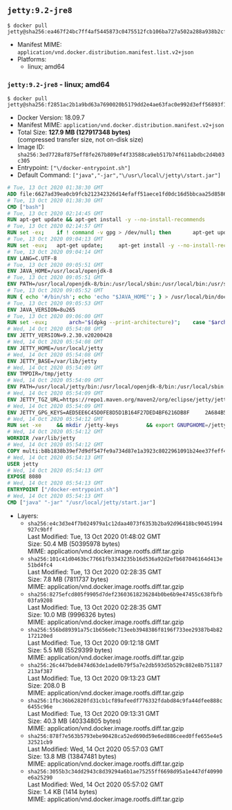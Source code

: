## `jetty:9.2-jre8`

```console
$ docker pull jetty@sha256:ea467f24bc7ff4af5445873c0475512fcb106ba727a502a288a938b2cf206c62
```

-	Manifest MIME: `application/vnd.docker.distribution.manifest.list.v2+json`
-	Platforms:
	-	linux; amd64

### `jetty:9.2-jre8` - linux; amd64

```console
$ docker pull jetty@sha256:f2851ac2b1a9bd63a7690020b5179dd2e4ae63fac0e992d3eff56893f1ea5709
```

-	Docker Version: 18.09.7
-	Manifest MIME: `application/vnd.docker.distribution.manifest.v2+json`
-	Total Size: **127.9 MB (127917348 bytes)**  
	(compressed transfer size, not on-disk size)
-	Image ID: `sha256:3ed7728af875eff8fe267b809ef4f33588ca9eb517b74f611abdbc2d4b03c305`
-	Entrypoint: `["\/docker-entrypoint.sh"]`
-	Default Command: `["java","-jar","\/usr\/local\/jetty\/start.jar"]`

```dockerfile
# Tue, 13 Oct 2020 01:38:30 GMT
ADD file:6627ad39ea0cb9fcb212342326d14efaff51aece1fd0dc16d5bbcaa25d858622 in / 
# Tue, 13 Oct 2020 01:38:30 GMT
CMD ["bash"]
# Tue, 13 Oct 2020 02:14:45 GMT
RUN apt-get update && apt-get install -y --no-install-recommends 		ca-certificates 		curl 		netbase 		wget 	&& rm -rf /var/lib/apt/lists/*
# Tue, 13 Oct 2020 02:14:57 GMT
RUN set -ex; 	if ! command -v gpg > /dev/null; then 		apt-get update; 		apt-get install -y --no-install-recommends 			gnupg 			dirmngr 		; 		rm -rf /var/lib/apt/lists/*; 	fi
# Tue, 13 Oct 2020 09:04:13 GMT
RUN set -eux; 	apt-get update; 	apt-get install -y --no-install-recommends 		bzip2 		unzip 		xz-utils 				ca-certificates p11-kit 				fontconfig libfreetype6 	; 	rm -rf /var/lib/apt/lists/*
# Tue, 13 Oct 2020 09:04:14 GMT
ENV LANG=C.UTF-8
# Tue, 13 Oct 2020 09:05:51 GMT
ENV JAVA_HOME=/usr/local/openjdk-8
# Tue, 13 Oct 2020 09:05:51 GMT
ENV PATH=/usr/local/openjdk-8/bin:/usr/local/sbin:/usr/local/bin:/usr/sbin:/usr/bin:/sbin:/bin
# Tue, 13 Oct 2020 09:05:52 GMT
RUN { echo '#/bin/sh'; echo 'echo "$JAVA_HOME"'; } > /usr/local/bin/docker-java-home && chmod +x /usr/local/bin/docker-java-home && [ "$JAVA_HOME" = "$(docker-java-home)" ]
# Tue, 13 Oct 2020 09:05:53 GMT
ENV JAVA_VERSION=8u265
# Tue, 13 Oct 2020 09:06:00 GMT
RUN set -eux; 		arch="$(dpkg --print-architecture)"; 	case "$arch" in 		amd64 | i386:x86-64) downloadUrl=https://github.com/AdoptOpenJDK/openjdk8-upstream-binaries/releases/download/jdk8u265-b01/OpenJDK8U-jre_x64_linux_8u265b01.tar.gz ;; 		*) echo >&2 "error: unsupported architecture: '$arch'"; exit 1 ;; 	esac; 		wget -O openjdk.tgz.asc "$downloadUrl.sign"; 	wget -O openjdk.tgz "$downloadUrl" --progress=dot:giga; 		export GNUPGHOME="$(mktemp -d)"; 	gpg --batch --keyserver ha.pool.sks-keyservers.net --keyserver-options no-self-sigs-only --recv-keys CA5F11C6CE22644D42C6AC4492EF8D39DC13168F; 	gpg --batch --keyserver ha.pool.sks-keyservers.net --recv-keys EAC843EBD3EFDB98CC772FADA5CD6035332FA671; 	gpg --batch --list-sigs --keyid-format 0xLONG CA5F11C6CE22644D42C6AC4492EF8D39DC13168F 		| tee /dev/stderr 		| grep '0xA5CD6035332FA671' 		| grep 'Andrew Haley'; 	gpg --batch --verify openjdk.tgz.asc openjdk.tgz; 	gpgconf --kill all; 	rm -rf "$GNUPGHOME"; 		mkdir -p "$JAVA_HOME"; 	tar --extract 		--file openjdk.tgz 		--directory "$JAVA_HOME" 		--strip-components 1 		--no-same-owner 	; 	rm openjdk.tgz*; 			{ 		echo '#!/usr/bin/env bash'; 		echo 'set -Eeuo pipefail'; 		echo 'if ! [ -d "$JAVA_HOME" ]; then echo >&2 "error: missing JAVA_HOME environment variable"; exit 1; fi'; 		echo 'cacertsFile=; for f in "$JAVA_HOME/lib/security/cacerts" "$JAVA_HOME/jre/lib/security/cacerts"; do if [ -e "$f" ]; then cacertsFile="$f"; break; fi; done'; 		echo 'if [ -z "$cacertsFile" ] || ! [ -f "$cacertsFile" ]; then echo >&2 "error: failed to find cacerts file in $JAVA_HOME"; exit 1; fi'; 		echo 'trust extract --overwrite --format=java-cacerts --filter=ca-anchors --purpose=server-auth "$cacertsFile"'; 	} > /etc/ca-certificates/update.d/docker-openjdk; 	chmod +x /etc/ca-certificates/update.d/docker-openjdk; 	/etc/ca-certificates/update.d/docker-openjdk; 		find "$JAVA_HOME/lib" -name '*.so' -exec dirname '{}' ';' | sort -u > /etc/ld.so.conf.d/docker-openjdk.conf; 	ldconfig; 		java -version
# Wed, 14 Oct 2020 05:54:08 GMT
ENV JETTY_VERSION=9.2.30.v20200428
# Wed, 14 Oct 2020 05:54:08 GMT
ENV JETTY_HOME=/usr/local/jetty
# Wed, 14 Oct 2020 05:54:08 GMT
ENV JETTY_BASE=/var/lib/jetty
# Wed, 14 Oct 2020 05:54:09 GMT
ENV TMPDIR=/tmp/jetty
# Wed, 14 Oct 2020 05:54:09 GMT
ENV PATH=/usr/local/jetty/bin:/usr/local/openjdk-8/bin:/usr/local/sbin:/usr/local/bin:/usr/sbin:/usr/bin:/sbin:/bin
# Wed, 14 Oct 2020 05:54:09 GMT
ENV JETTY_TGZ_URL=https://repo1.maven.org/maven2/org/eclipse/jetty/jetty-distribution/9.2.30.v20200428/jetty-distribution-9.2.30.v20200428.tar.gz
# Wed, 14 Oct 2020 05:54:09 GMT
ENV JETTY_GPG_KEYS=AED5EE6C45D0FE8D5D1B164F27DED4BF6216DB8F 	2A684B57436A81FA8706B53C61C3351A438A3B7D 	5989BAF76217B843D66BE55B2D0E1FB8FE4B68B4 	B59B67FD7904984367F931800818D9D68FB67BAC 	BFBB21C246D7776836287A48A04E0C74ABB35FEA 	8B096546B1A8F02656B15D3B1677D141BCF3584D 	FBA2B18D238AB852DF95745C76157BDF03D0DCD6 	5C9579B3DB2E506429319AAEF33B071B29559E1E
# Wed, 14 Oct 2020 05:54:12 GMT
RUN set -xe 	&& mkdir /jetty-keys         && export GNUPGHOME=/jetty-keys;         for key in $JETTY_GPG_KEYS; do                 for server in                         ha.pool.sks-keyservers.net                         p80.pool.sks-keyservers.net:80                         ipv4.pool.sks-keyservers.net                         pgp.mit.edu ;                 do                         if gpg --batch --keyserver "$server" --recv-keys "$key"; then                                 break;                         fi;                 done;         done 	&& mkdir -p "$JETTY_HOME" 	&& cd $JETTY_HOME 	&& curl -SL "$JETTY_TGZ_URL" -o jetty.tar.gz 	&& curl -SL "$JETTY_TGZ_URL.asc" -o jetty.tar.gz.asc 	&& gpg --batch --verify jetty.tar.gz.asc jetty.tar.gz 	&& tar -xvf jetty.tar.gz --strip-components=1 	&& sed -i '/jetty-logging/d' etc/jetty.conf 	&& rm -fr jetty.tar.gz* 	&& mkdir -p "$JETTY_BASE" 	&& cd $JETTY_BASE 	&& modules="$(grep -- ^--module= "$JETTY_HOME/start.ini" | cut -d= -f2 | paste -d, -s)" 	&& java -jar "$JETTY_HOME/start.jar" --add-to-startd="$modules" 	&& mkdir -p "$TMPDIR" 	&& groupadd -r jetty && useradd -r -g jetty jetty 	&& chown -R jetty:jetty "$JETTY_HOME" "$JETTY_BASE" "$TMPDIR" 	&& rm -rf /tmp/hsperfdata_root
# Wed, 14 Oct 2020 05:54:12 GMT
WORKDIR /var/lib/jetty
# Wed, 14 Oct 2020 05:54:12 GMT
COPY multi:b8b1838b39ef7d9df547fe9a734d87e1a3923c8022961091b24ee37feff4d404 in / 
# Wed, 14 Oct 2020 05:54:13 GMT
USER jetty
# Wed, 14 Oct 2020 05:54:13 GMT
EXPOSE 8080
# Wed, 14 Oct 2020 05:54:13 GMT
ENTRYPOINT ["/docker-entrypoint.sh"]
# Wed, 14 Oct 2020 05:54:13 GMT
CMD ["java" "-jar" "/usr/local/jetty/start.jar"]
```

-	Layers:
	-	`sha256:e4c3d3e4f7b024979a1c12daa4073f6353b2ba92d96418bc90451994927c9bff`  
		Last Modified: Tue, 13 Oct 2020 01:48:02 GMT  
		Size: 50.4 MB (50395978 bytes)  
		MIME: application/vnd.docker.image.rootfs.diff.tar.gzip
	-	`sha256:101c41d0463bc77661fb3343235b16d536a92d2efb687046164d413e51bd4fc4`  
		Last Modified: Tue, 13 Oct 2020 02:28:35 GMT  
		Size: 7.8 MB (7811737 bytes)  
		MIME: application/vnd.docker.image.rootfs.diff.tar.gzip
	-	`sha256:8275efcd805f9905d7def23603618236284b0be6b9e47455c638fbfb03fa9208`  
		Last Modified: Tue, 13 Oct 2020 02:28:35 GMT  
		Size: 10.0 MB (9996326 bytes)  
		MIME: application/vnd.docker.image.rootfs.diff.tar.gzip
	-	`sha256:556bd89391a75c1b656e0c713eeb3948386f8196f733ee29387b4b82172120ed`  
		Last Modified: Tue, 13 Oct 2020 09:12:18 GMT  
		Size: 5.5 MB (5529399 bytes)  
		MIME: application/vnd.docker.image.rootfs.diff.tar.gzip
	-	`sha256:26c447bde8474d63de1ade0b79f5a7e2db593d5b529c882e8b751187213af387`  
		Last Modified: Tue, 13 Oct 2020 09:13:23 GMT  
		Size: 208.0 B  
		MIME: application/vnd.docker.image.rootfs.diff.tar.gzip
	-	`sha256:1fbc36b62820fd31cb1cf89afeedf776332fdabd84c9fa44dfee888c6455c96e`  
		Last Modified: Tue, 13 Oct 2020 09:13:31 GMT  
		Size: 40.3 MB (40334805 bytes)  
		MIME: application/vnd.docker.image.rootfs.diff.tar.gzip
	-	`sha256:878f7e563b5793ebe90428ca52ed690d59e6ed886ceed0ffe655e4e532521cb9`  
		Last Modified: Wed, 14 Oct 2020 05:57:03 GMT  
		Size: 13.8 MB (13847481 bytes)  
		MIME: application/vnd.docker.image.rootfs.diff.tar.gzip
	-	`sha256:3055b3c34dd2943c8d39294a6b1ae75255ff6698d95a1e447df40990e6a25290`  
		Last Modified: Wed, 14 Oct 2020 05:57:02 GMT  
		Size: 1.4 KB (1414 bytes)  
		MIME: application/vnd.docker.image.rootfs.diff.tar.gzip
